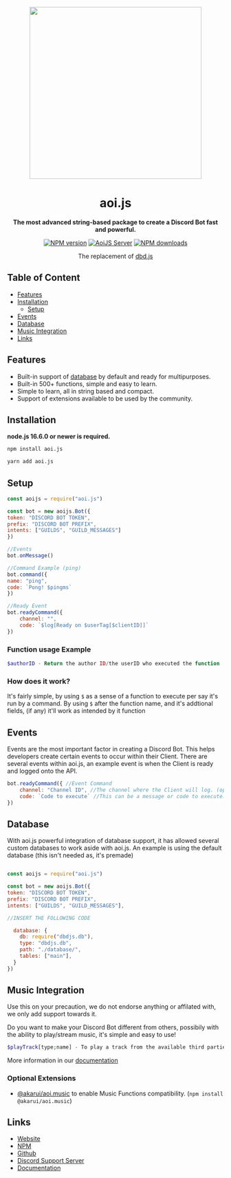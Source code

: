 <p align="center">
  <a href="https://aoi.js.org">
    <img width="400" src="https://github.com/aoijs/website/blob/master/assets/images/aoijs-new.png?raw=true">
  </a>
</p>

<h1 align="center">aoi.js</h1>

<div align="center">

**The most advanced string-based package to create a Discord Bot fast and powerful.**
    
[![NPM version][npm-image]][npm-url]
[![AoiJS Server][aoijs-server]][aoijs-server-url]
[![NPM downloads][download-image]][download-url]

The replacement of [dbd.js](https://www.npmjs.com/package/dbd.js)

[npm-image]: http://img.shields.io/npm/v/aoi.js.svg?style=flat-square
[npm-url]: http://npmjs.org/package/aoi.js
[download-image]: https://img.shields.io/npm/dt/aoi.js.svg?style=flat-square
[download-url]: https://npmjs.org/package/aoi.js
[aoijs-server]: https://img.shields.io/discord/773352845738115102?color=5865F2&logo=discord&logoColor=white
[aoijs-server-url]: https://aoi.js.org/invite
    
</div>

## Table of Content
- [Features](#features) 
- [Installation](#installation)
  - [Setup](#setup)
- [Events](#events)
- [Database](#database)
- [Music Integration](#music-integration)
- [Links](#links)

## Features

- Built-in support of [database](https://www.npmjs.com/package/dbdjs.db) by default and ready for multipurposes.
- Built-in 500+ functions, simple and easy to learn.
- Simple to learn, all in string based and compact.
- Support of extensions available to be used by the community.

## Installation

**node.js 16.6.0 or newer is required.**  


```bash
npm install aoi.js
```

```bash
yarn add aoi.js
```

## Setup

```js
const aoijs = require("aoi.js")

const bot = new aoijs.Bot({
token: "DISCORD BOT TOKEN",
prefix: "DISCORD BOT PREFIX",
intents: ["GUILDS", "GUILD_MESSAGES"]
})

//Events
bot.onMessage()

//Command Example (ping)
bot.command({
name: "ping",
code: `Pong! $pingms`
})

//Ready Event
bot.readyCommand({
    channel: "",
    code: `$log[Ready on $userTag[$clientID]]`
})
```

### Function usage Example

```php
$authorID - Return the author ID/the userID who executed the function
```

### How does it work?

It's fairly simple, by using `$` as a sense of a function to execute per say it's run by a command.
By using `$` after the function name, and it's addtional fields, (if any) it'll work as intended by it function 

## Events

Events are the most important factor in creating a Discord Bot. This helps developers create certain events to occur within their Client. There are several events within aoi.js, an example event is when the Client is ready and logged onto the API.

```javascript
bot.readyCommand({ //Event Command
    channel: "Channel ID", //The channel where the Client will log. (optional)
    code: `Code to execute` //This can be a message or code to execute.
})
```

## Database

With aoi.js powerful integration of database support, it has allowed several custom databases to work aside with aoi.js. An example is using the default database (this isn't needed as, it's premade)

```javascript

const aoijs = require("aoi.js")

const bot = new aoijs.Bot({
token: "DISCORD BOT TOKEN",
prefix: "DISCORD BOT PREFIX",
intents: ["GUILDS", "GUILD_MESSAGES"],

//INSERT THE FOLLOWING CODE

  database: {
    db: require("dbdjs.db"),
    type: "dbdjs.db",
    path: "./database/",
    tables: ["main"],
  }
})
```

## Music Integration

Use this on your precaution, we do not endorse anything or affilated with, we only add support towards it.

Do you want to make your Discord Bot different from others, possibily with the ability to play/stream music, it's simple and easy to use!

```php
$playTrack[type;name] - To play a track from the available third parties supported. 
```
More information in our [documentation](https://akarui.leref.ga/v/5/guide/extras/music)

### Optional Extensions

- [@akarui/aoi.music](https://www.npmjs.com/package/@akarui/aoi.music) to enable Music Functions compatibility. (`npm install @akarui/aoi.music`)
    
## Links
- [Website](https://aoi.js.org)
- [NPM](https://www.npmjs.com/package/aoi.js)
- [Github](https://github.com/AkaruiDevelopment/aoi.js)
- [Discord Support Server](https://discord.gg/HMUfMXDQsV)
- [Documentation](https://akarui.leref.ga/v/aoi.js/)
